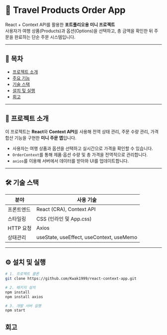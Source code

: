 # 🛒 Travel Products Order App
React + Context API를 활용한 **포트폴리오용 미니 프로젝트**  
사용자가 여행 상품(Products)과 옵션(Options)을 선택하고, 총 금액을 확인한 뒤 주문을 완료하는 단순 주문 시스템입니다.

---

## 📑 목차
- [프로젝트 소개](#프로젝트-소개)
- [주요 기능](#주요-기능)
- [기술 스택](#기술-스택)
- [설치 및 실행](#설치-및-실행)
- [회고](#회고)

---

## 📌 프로젝트 소개
이 프로젝트는 **React**와 **Context API**를 사용해 전역 상태 관리, 주문 수량 관리, 가격 합산 기능을 구현한 **미니 주문 앱**입니다.
- 사용자는 여행 상품과 옵션을 선택하고 실시간으로 가격을 확인할 수 있습니다.
- `OrderContext`를 통해 제품·옵션 수량 및 총 가격을 전역적으로 관리합니다.
- `axios`를 이용해 서버에서 데이터를 받아와 UI를 업데이트합니다.

---

## 🛠 기술 스택
| 분야            | 사용 기술                |
|-----------------|--------------------------|
| 프론트엔드       | React (CRA), Context API |
| 스타일링         | CSS (인라인 및 App.css)  |
| HTTP 요청       | Axios                    |
| 상태관리         | useState, useEffect, useContext, useMemo |

---

## ⚙ 설치 및 실행
```bash
# 1. 프로젝트 클론
git clone https://github.com/Kwak1999/react-context-app.git

# 2. 패키지 설치
npm install
npm install axios

# 3. 개발 서버 실행
npm start
```
## 회고

